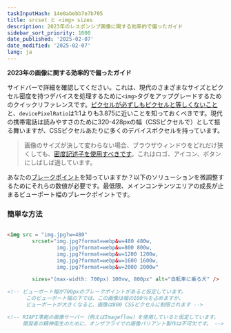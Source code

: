 ```yaml
---
taskInputHash: 14e0abebb7e7b705
title: srcset と <img> sizes
description: 2023年のレスポンシブ画像に関する効率的で偏ったガイド
sidebar_sort_priority: 1000
date_published: '2025-02-07'
date_modified: '2025-02-07'
lang: ja
---
```


**2023年の画像に関する効率的で偏ったガイド**

サイドバーで詳細を確認してください。これは、現代のさまざまなサイズとピクセル密度を持つデバイスを処理するために`<img>`タグをアップグレードするためのクイックリファレンスです。[ピクセルが必ずしもピクセルと等しくないこと](/ja/pixels-not-pixels)と、`devicePixelRatio`は1:1よりも3.875に近いことを知っておくべきです。現代の携帯電話は読みやすさのために320-428pxの幅（CSSピクセルで）として振る舞いますが、CSSピクセルあたりに多くのデバイスポクセルを持っています。

> 画像のサイズが決して変わらない場合、ブラウザウィンドウをどれだけ狭くしても、[密度記述子を使用すべきです](/ja/density-descriptors)。これはロゴ、アイコン、ボタンにしばしば適しています。

あなたの[ブレークポイント](/ja/breakpoints)を知っていますか？以下のソリューションを微調整するためにそれらの数値が必要です。最低限、メインコンテンツエリアの成長が止まるビューポート幅のブレークポイントです。


### 簡単な方法

```html

<img src = "img.jpg?w=480" 
        srcset="img.jpg?format=webp&w=480 480w, 
                img.jpg?format=webp&w=800 800w, 
                img.jpg?format=webp&w=1200 1200w, 
                img.jpg?format=webp&w=1600 1600w, 
                img.jpg?format=webp&w=2000 2000w"

        sizes="(max-width: 700px) 100vw, 800px" alt="自転車に乗る犬" />

<!-- ビューポート幅が700pxのブレークポイントがあると仮定しています。
      このビューポート幅の下では、この画像は幅の100％を占めますが、
      ビューポートが大きくなると、画像は800 CSSピクセルに制限されます -->

<!-- RIAPI準拠の画像サーバー（例えばImageflow）を使用していると仮定しています。
     開発者の精神衛生のために、オンザフライでの画像バリアント製作は不可欠です。 -->
```
